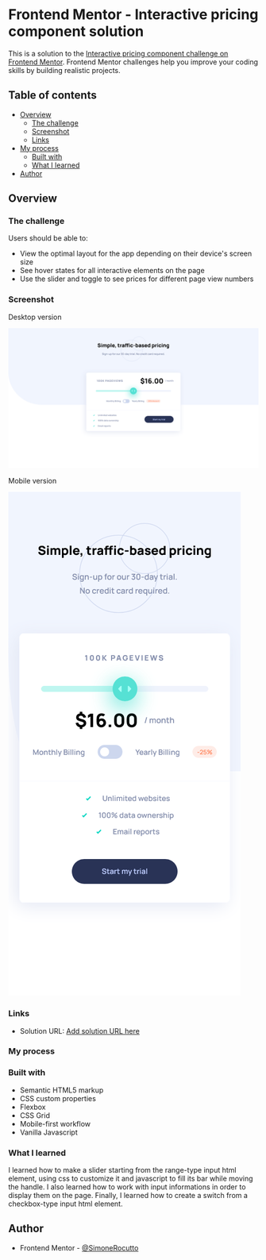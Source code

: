 # Frontend Mentor - Interactive pricing component solution

This is a solution to the [Interactive pricing component challenge on Frontend Mentor](https://www.frontendmentor.io/challenges/interactive-pricing-component-t0m8PIyY8). Frontend Mentor challenges help you improve your coding skills by building realistic projects. 

## Table of contents

- [Overview](#overview)
  - [The challenge](#the-challenge)
  - [Screenshot](#screenshot)
  - [Links](#links)
- [My process](#my-process)
  - [Built with](#built-with)
  - [What I learned](#what-i-learned)
- [Author](#author)
## Overview

### The challenge

Users should be able to:

- View the optimal layout for the app depending on their device's screen size
- See hover states for all interactive elements on the page
- Use the slider and toggle to see prices for different page view numbers

### Screenshot

Desktop version

![Desktop version](https://github.com/SimoneRocutto/interactive-pricing-component/blob/master/results/desktop%20screenshot.png?raw=true)

Mobile version

![Mobile version](https://github.com/SimoneRocutto/interactive-pricing-component/blob/master/results/mobile%20screenshot.png?raw=true)

### Links

- Solution URL: [Add solution URL here](https://your-solution-url.com)

### My process
### Built with

- Semantic HTML5 markup
- CSS custom properties
- Flexbox
- CSS Grid
- Mobile-first workflow
- Vanilla Javascript

### What I learned

I learned how to make a slider starting from the range-type input html element, using css to customize it and javascript to fill its bar while moving the handle.
I also learned how to work with input informations in order to display them on the page.
Finally, I learned how to create a switch from a checkbox-type input html element. 
## Author

- Frontend Mentor - [@SimoneRocutto](https://www.frontendmentor.io/profile/SimoneRocutto)

